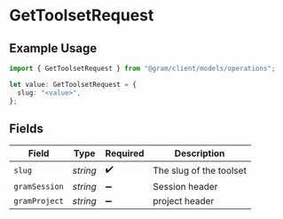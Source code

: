 # GetToolsetRequest

## Example Usage

```typescript
import { GetToolsetRequest } from "@gram/client/models/operations";

let value: GetToolsetRequest = {
  slug: "<value>",
};
```

## Fields

| Field                   | Type                    | Required                | Description             |
| ----------------------- | ----------------------- | ----------------------- | ----------------------- |
| `slug`                  | *string*                | :heavy_check_mark:      | The slug of the toolset |
| `gramSession`           | *string*                | :heavy_minus_sign:      | Session header          |
| `gramProject`           | *string*                | :heavy_minus_sign:      | project header          |